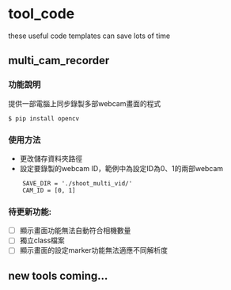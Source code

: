 # tool_code
these useful code templates can save lots of time

## multi_cam_recorder

### 功能說明
提供一部電腦上同步錄製多部webcam畫面的程式
```
$ pip install opencv
```
### 使用方法
- 更改儲存資料夾路徑
- 設定要錄製的webcam ID，範例中為設定ID為0、1的兩部webcam
```
    SAVE_DIR = './shoot_multi_vid/'
    CAM_ID = [0, 1]
```
### 待更新功能:
- [ ] 顯示畫面功能無法自動符合相機數量
- [ ] 獨立class檔案
- [ ] 顯示畫面的設定marker功能無法適應不同解析度

## new tools coming...
